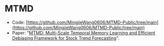# MTMD
* Code: [https://github.com/MingjieWang0606/MTMD-Public/tree/main](https://github.com/MingjieWang0606/MTMD-Public/tree/main)
* Paper: "[MTMD: Multi-Scale Temporal Memory Learning and Efficient Debiasing Framework for Stock Trend Forecasting](https://arxiv.org/abs/2212.08656)".
